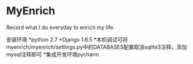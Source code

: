 MyEnrich
========

Record what I do everyday to enrich my life.

安装环境
*python 2.7
*Django 1.6.5
*本机调试可将myenrich/myenrich/settings.py中的DATABASES配置取消sqlite3注释，添加mysql注释即可
*集成开发环境pycharm
